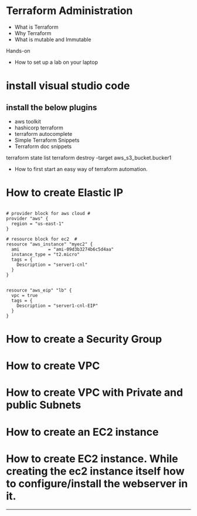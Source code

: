 # Terraform Administration

- What is Terraform
- Why Terraform
- What is mutable and Immutable

Hands-on

- How to set up a lab on your laptop

# install visual studio code

## install the below plugins

- aws toolkit
- hashicorp terraform
- terraform autocomplete
- Simple Terraform Snippets
- Terraform doc snippets

terraform state list
terraform destroy -target aws_s3_bucket.bucker1


- How to first start an easy way of terraform automation.


# How to create Elastic IP

```

# provider block for aws cloud #
provider "aws" {
  region = "us-east-1"
}

# resource block for ec2  #
resource "aws_instance" "myec2" {
  ami           = "ami-09d3b3274b6c5d4aa"
  instance_type = "t2.micro"
  tags = {
    Description = "server1-cnl"
  }
}


resource "aws_eip" "lb" {
  vpc = true
  tags = {
    Description = "server1-cnl-EIP"
  }
}
```

# How to create a Security Group
# How to create VPC
# How to create VPC with Private and public Subnets
# How to create an EC2 instance
# How to create EC2 instance. While creating the ec2 instance itself how to configure/install the webserver in it.
---
